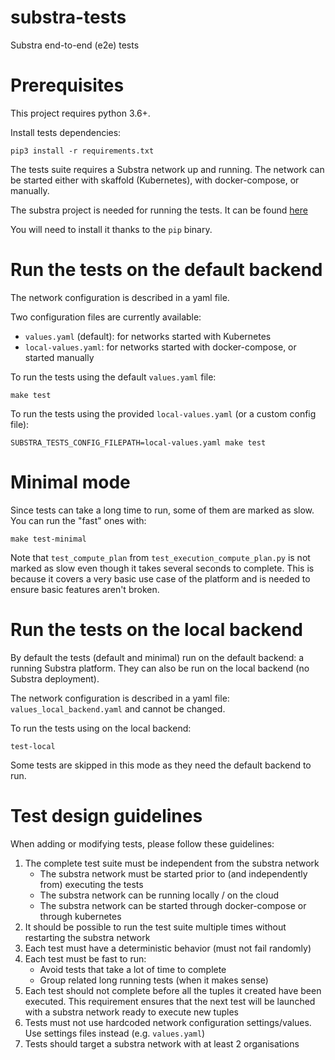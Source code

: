 # substra-tests

Substra end-to-end (e2e) tests

# Prerequisites

This project requires python 3.6+.

Install tests dependencies:

```
pip3 install -r requirements.txt
```

The tests suite requires a Substra network up and running. The network can be started
either with skaffold (Kubernetes), with docker-compose, or manually.

The substra project is needed for running the tests.
It can be found [here](https://github.com/SubstraFoundation/substra)

You will need to install it thanks to the `pip` binary.

# Run the tests on the default backend

The network configuration is described in a yaml file.

Two configuration files are currently available:
- `values.yaml` (default): for networks started with Kubernetes
- `local-values.yaml`: for networks started with docker-compose, or started manually

To run the tests using the default `values.yaml` file:

```
make test
```

To run the tests using the provided `local-values.yaml` (or a custom config file):

```
SUBSTRA_TESTS_CONFIG_FILEPATH=local-values.yaml make test
```

# Minimal mode

Since tests can take a long time to run, some of them are marked as slow. You can run the "fast" ones with:

```
make test-minimal
```

Note that `test_compute_plan` from `test_execution_compute_plan.py` is not marked as slow even though it takes several
seconds to complete. This is because it covers a very basic use case of the platform and is needed to ensure basic
features aren't broken.

# Run the tests on the local backend

By default the tests (default and minimal) run on the default backend: a running Substra platform.
They can also be run on the local backend (no Substra deployment).

The network configuration is described in a yaml file: `values_local_backend.yaml` and cannot be changed.

To run the tests using on the local backend:

```
test-local
```

Some tests are skipped in this mode as they need the default backend to run.

# Test design guidelines

When adding or modifying tests, please follow these guidelines:

1. The complete test suite must be independent from the substra network
   - The substra network must be started prior to (and independently from) executing the tests
   - The substra network can be running locally / on the cloud
   - The substra network can be started through docker-compose or through kubernetes
1. It should be possible to run the test suite multiple times without restarting the substra network
1. Each test must have a deterministic behavior (must not fail randomly)
1. Each test must be fast to run:
   - Avoid tests that take a lot of time to complete
   - Group related long running tests (when it makes sense)
1. Each test should not complete before all the tuples it created have been executed. This requirement ensures that the next test will be launched with a substra network ready to execute new tuples
1. Tests must not use hardcoded network configuration settings/values. Use settings files instead (e.g. `values.yaml`)
1. Tests should target a substra network with at least 2 organisations
